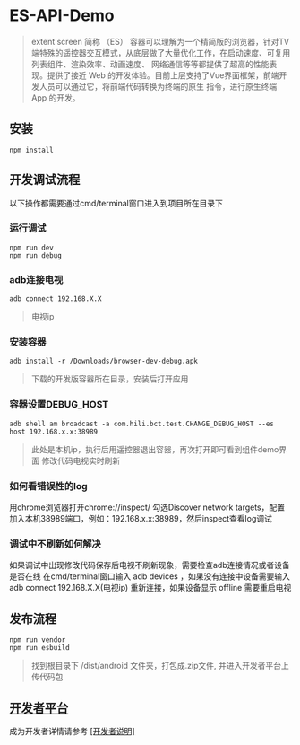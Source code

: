 # ES-API-Demo

> extent screen 简称 （ES） 容器可以理解为一个精简版的浏览器，针对TV端特殊的遥控器交互模式，从底层做了大量优化工作，在启动速度、可复用列表组件、渲染效率、动画速度、
  网络通信等等都提供了超高的性能表现。提供了接近 Web 的开发体验。目前上层支持了Vue界面框架，前端开发人员可以通过它，将前端代码转换为终端的原生
  指令，进行原生终端 App 的开发。


## 安装
```
npm install
```

## 开发调试流程 
以下操作都需要通过cmd/terminal窗口进入到项目所在目录下

### 运行调试
```
npm run dev
npm run debug
```

### adb连接电视
```
adb connect 192.168.X.X
```
> 电视ip

### 安装容器
```
adb install -r /Downloads/browser-dev-debug.apk
```
> 下载的开发版容器所在目录，安装后打开应用

### 容器设置DEBUG_HOST
```
adb shell am broadcast -a com.hili.bct.test.CHANGE_DEBUG_HOST --es host 192.168.x.x:38989
```
> 此处是本机ip，执行后用遥控器退出容器，再次打开即可看到组件demo界面 修改代码电视实时刷新

### 如何看错误性的log
用chrome浏览器打开chrome://inspect/ 勾选Discover network targets，配置加入本机38989端口，例如：192.168.x.x:38989，然后inspect查看log调试

### 调试中不刷新如何解决
如果调试中出现修改代码保存后电视不刷新现象，需要检查adb连接情况或者设备是否在线
在cmd/terminal窗口输入 adb devices ，如果没有连接中设备需要输入 adb connect 192.168.X.X(电视ip) 重新连接，如果设备显示 offline 需要重启电视

## 发布流程 

```
npm run vendor
npm run esbuild
```
> 找到根目录下 /dist/android 文件夹，打包成.zip文件, 并进入开发者平台上传代码包

## [开发者平台](http://mp.es.hiliad.com/)

成为开发者详情请参考 [[开发者说明]](http://developer.es.hiliad.com/developer/apply/)
